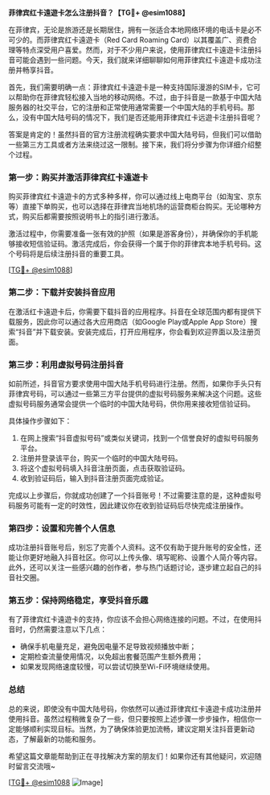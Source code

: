 **菲律宾红卡遠遊卡怎么注册抖音？【TG💪+ @esim1088】**

在菲律宾，无论是旅游还是长期居住，拥有一张适合本地网络环境的电话卡是必不可少的。而菲律宾红卡遠遊卡（Red Card Roaming Card）以其覆盖广、资费合理等特点深受用户喜爱。然而，对于不少用户来说，使用菲律宾红卡遠遊卡注册抖音可能会遇到一些问题。今天，我们就来详细聊聊如何用菲律宾红卡遠遊卡成功注册并畅享抖音。

首先，我们需要明确一点：菲律宾红卡遠遊卡是一种支持国际漫游的SIM卡，它可以帮助你在菲律宾轻松接入当地的移动网络。不过，由于抖音是一款基于中国大陆服务器的社交平台，它的注册和正常使用通常需要一个中国大陆的手机号码。那么，没有中国大陆号码的情况下，我们是否还能用菲律宾红卡远遊卡注册抖音呢？

答案是肯定的！虽然抖音的官方注册流程确实要求中国大陆号码，但我们可以借助一些第三方工具或者方法来绕过这一限制。接下来，我们将分步骤为你详细介绍整个过程。

### 第一步：购买并激活菲律宾红卡遠遊卡

购买菲律宾红卡遠遊卡的方式多种多样，你可以通过线上电商平台（如淘宝、京东等）直接下单购买，也可以选择在菲律宾当地机场的运营商柜台购买。无论哪种方式，购买后都需要按照说明书上的指引进行激活。

激活过程中，你需要准备一张有效的护照（如果是游客身份），并确保你的手机能够接收短信验证码。激活完成后，你会获得一个属于你的菲律宾本地手机号码。这个号码将是后续注册抖音的重要工具。

[[TG💪+ @esim1088](https://t.me/s/esim1088)]

### 第二步：下载并安装抖音应用

在激活红卡遠遊卡后，你需要下载抖音的应用程序。抖音在全球范围内都有提供下载服务，因此你可以通过各大应用商店（如Google Play或Apple App Store）搜索“抖音”并下载安装。安装完成后，打开应用程序，你会看到欢迎界面以及注册页面。

### 第三步：利用虚拟号码注册抖音

如前所述，抖音官方要求使用中国大陆手机号码进行注册。然而，如果你手头只有菲律宾号码，可以通过一些第三方平台提供的虚拟号码服务来解决这个问题。这些虚拟号码服务通常会提供一个临时的中国大陆号码，供你用来接收短信验证码。

具体操作步骤如下：
1. 在网上搜索“抖音虚拟号码”或类似关键词，找到一个信誉良好的虚拟号码服务平台。
2. 注册并登录该平台，购买一个临时的中国大陆号码。
3. 将这个虚拟号码填入抖音注册页面，点击获取验证码。
4. 收到验证码后，输入到抖音注册页面完成验证。

完成以上步骤后，你就成功创建了一个抖音账号！不过需要注意的是，这种虚拟号码服务可能有一定的时效性，因此建议你在收到验证码后尽快完成注册操作。

### 第四步：设置和完善个人信息

成功注册抖音账号后，别忘了完善个人资料。这不仅有助于提升账号的安全性，还能让你更好地融入抖音社区。你可以上传头像、填写昵称、设置个人简介等内容。此外，还可以关注一些感兴趣的创作者，参与热门话题讨论，逐步建立起自己的抖音社交圈。

### 第五步：保持网络稳定，享受抖音乐趣

有了菲律宾红卡遠遊卡的支持，你应该不会担心网络连接的问题。不过，在使用抖音时，仍然需要注意以下几点：
- 确保手机电量充足，避免因电量不足导致视频播放中断；
- 定期检查流量使用情况，以免超出套餐范围产生额外费用；
- 如果发现网络速度较慢，可以尝试切换至Wi-Fi环境继续使用。

### 总结

总的来说，即使没有中国大陆号码，你依然可以通过菲律宾红卡遠遊卡成功注册并使用抖音。虽然过程稍微复杂了一些，但只要按照上述步骤一步步操作，相信你一定能够顺利实现目标。当然，为了确保体验更加流畅，建议定期关注抖音更新动态，了解最新的功能和服务。

希望这篇文章能帮助到正在寻找解决方案的朋友们！如果你还有其他疑问，欢迎随时留言交流哦~

[[TG💪+ @esim1088](https://t.me/s/esim1088) ![Image](https://i.postimg.cc/4NQfJmqS/Snipaste-2025-05-13-00-14-12.png)]